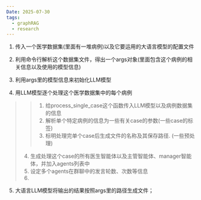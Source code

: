 ```yaml
---
Date: 2025-07-30
tags:
  - graphRAG
  - research
---
```

1. 传入一个医学数据集(里面有一堆病例)以及它要运用的大语言模型的配置文件
2. 利用命令行解析这个数据集文件，得出一个args对象(里面包含这个病例的相关信息以及使用的模型信息)
3. 利用args里的模型信息来初始化LLM模型

4. 用LLM模型逐个处理这个医学数据集中的每个病例
  > > 1. 给process_single_case这个函数传入LLM模型以及病例数据集的信息
  > > 2. 解析单个特定病例的信息为一些有关case的参数(一些case的标签)
  > > 3. 标明处理完单个case后生成文件的名称及其保存路径. (一些预处理)
  > 4. 生成处理这个case的所有医生智能体以及主管智能体、manager智能体，并加入agents列表中
  > 5. 设定多个agents在群聊中的发言轮数、次数等信息
  > 6. 


 5. 大语言LLM模型将输出的结果按照args里的路径生成文件；